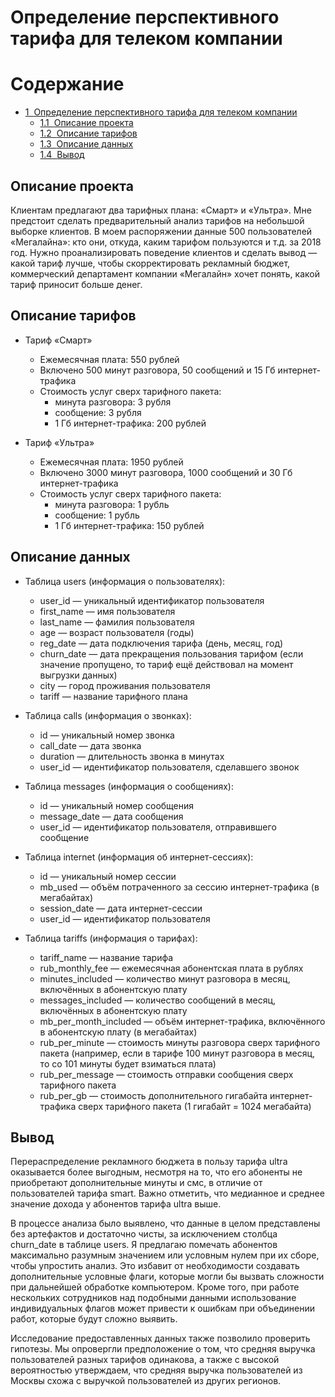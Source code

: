 # Определение перспективного тарифа для телеком компании
<h1>Содержание<span class="tocSkip"></span></h1>
<div class="toc"><ul class="toc-item"><li><span><a href="#Определение-перспективного-тарифа-для-телеком-компании" data-toc-modified-id="Определение-перспективного-тарифа-для-телеком-компании-1"><span class="toc-item-num">1&nbsp;&nbsp;</span>Определение перспективного тарифа для телеком компании</a></span><ul class="toc-item"><li><span><a href="#Описание-проекта" data-toc-modified-id="Описание-проекта-1.1"><span class="toc-item-num">1.1&nbsp;&nbsp;</span>Описание проекта</a></span></li><li><span><a href="#Описание-тарифов" data-toc-modified-id="Описание-тарифов-1.2"><span class="toc-item-num">1.2&nbsp;&nbsp;</span>Описание тарифов</a></span></li><li><span><a href="#Описание-данных" data-toc-modified-id="Описание-данных-1.3"><span class="toc-item-num">1.3&nbsp;&nbsp;</span>Описание данных</a></span></li><li><span><a href="#Вывод" data-toc-modified-id="Вывод-1.4"><span class="toc-item-num">1.4&nbsp;&nbsp;</span>Вывод</a></span></li></ul></li></ul></div>






## Описание проекта
Клиентам предлагают два тарифных плана: «Смарт» и «Ультра». 
Мне предстоит сделать предварительный анализ тарифов на небольшой выборке клиентов. В моем распоряжении данные 500 пользователей «Мегалайна»: кто они, откуда, каким тарифом пользуются и т.д. за 2018 год. Нужно проанализировать поведение клиентов и сделать вывод — какой тариф лучше, чтобы скорректировать рекламный бюджет, коммерческий департамент компании «Мегалайн» хочет понять, какой тариф приносит больше денег.
## Описание тарифов

- Тариф «Смарт»
    - Ежемесячная плата: 550 рублей
    - Включено 500 минут разговора, 50 сообщений и 15 Гб интернет-трафика
    - Стоимость услуг сверх тарифного пакета:
      - минута разговора: 3 рубля
      - сообщение: 3 рубля
      - 1 Гб интернет-трафика: 200 рублей  

- Тариф «Ультра»
    - Ежемесячная плата: 1950 рублей
    - Включено 3000 минут разговора, 1000 сообщений и 30 Гб интернет-трафика
    - Стоимость услуг сверх тарифного пакета:
      - минута разговора: 1 рубль
      - сообщение: 1 рубль
      - 1 Гб интернет-трафика: 150 рублей

## Описание данных

- Таблица users (информация о пользователях):
    - user_id — уникальный идентификатор пользователя
    - first_name — имя пользователя
    - last_name — фамилия пользователя
    - age — возраст пользователя (годы)
    - reg_date — дата подключения тарифа (день, месяц, год)
    - churn_date — дата прекращения пользования тарифом (если значение пропущено, то тариф ещё действовал на момент выгрузки данных)
    - city — город проживания пользователя
    - tariff — название тарифного плана  


- Таблица calls (информация о звонках):
    - id — уникальный номер звонка
    - call_date — дата звонка
    - duration — длительность звонка в минутах
    - user_id — идентификатор пользователя, сделавшего звонок  


- Таблица messages (информация о сообщениях):
    - id — уникальный номер сообщения
    - message_date — дата сообщения
    - user_id — идентификатор пользователя, отправившего сообщение  


- Таблица internet (информация об интернет-сессиях):
    - id — уникальный номер сессии
    - mb_used — объём потраченного за сессию интернет-трафика (в мегабайтах)
    - session_date — дата интернет-сессии
    - user_id — идентификатор пользователя  


 - Таблица tariffs (информация о тарифах):
    - tariff_name — название тарифа
    - rub_monthly_fee — ежемесячная абонентская плата в рублях
    - minutes_included — количество минут разговора в месяц, включённых в абонентскую плату
    - messages_included — количество сообщений в месяц, включённых в абонентскую плату
    - mb_per_month_included — объём интернет-трафика, включённого в абонентскую плату (в мегабайтах)
    - rub_per_minute — стоимость минуты разговора сверх тарифного пакета (например, если в тарифе 100 минут разговора в месяц, то со 101 минуты будет взиматься плата)
    - rub_per_message — стоимость отправки сообщения сверх тарифного пакета
    - rub_per_gb — стоимость дополнительного гигабайта интернет-трафика сверх тарифного пакета (1 гигабайт = 1024 мегабайта)  



## Вывод

Перераспределение рекламного бюджета в пользу тарифа ultra оказывается более выгодным, несмотря на то, что его абоненты не приобретают дополнительные минуты и смс, в отличие от пользователей тарифа smart. Важно отметить, что медианное и среднее значение дохода у абонентов тарифа ultra выше.

В процессе анализа было выявлено, что данные в целом представлены без артефактов и достаточно чисты, за исключением столбца churn_date в таблице users. Я предлагаю помечать абонентов максимально разумным значением или условным нулем при их сборе, чтобы упростить анализ. Это избавит от необходимости создавать дополнительные условные флаги, которые могли бы вызвать сложности при дальнейшей обработке компьютером. Кроме того, при работе нескольких сотрудников над подобными данными использование индивидуальных флагов может привести к ошибкам при объединении работ, которые будут сложно выявить.

Исследование предоставленных данных также позволило проверить гипотезы. Мы опровергли предположение о том, что средняя выручка пользователей разных тарифов одинакова, а также с высокой вероятностью утверждаем, что средняя выручка пользователей из Москвы схожа с выручкой пользователей из других регионов.
